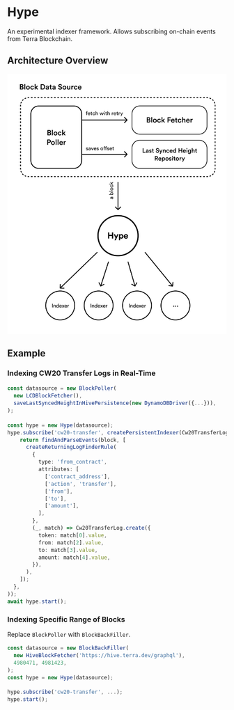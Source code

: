 Hype
======

An experimental indexer framework. Allows subscribing on-chain events from Terra Blockchain.

## Architecture Overview

![Hype Diagram](./docs/Hype-Diagram.png)

## Example

### Indexing CW20 Transfer Logs in Real-Time

```ts
const datasource = new BlockPoller(
  new LCDBlockFetcher(),
  saveLastSyncedHeightInHivePersistence(new DynamoDBDriver({...})),
);

const hype = new Hype(datasource);
hype.subscribe('cw20-transfer', createPersistentIndexer(Cw20TransferLog, async (block) => {
    return findAndParseEvents(block, [
      createReturningLogFinderRule(
        {
          type: 'from_contract',
          attributes: [
            ['contract_address'],
            ['action', 'transfer'],
            ['from'],
            ['to'],
            ['amount'],
          ],
        },
        (_, match) => Cw20TransferLog.create({
          token: match[0].value,
          from: match[2].value,
          to: match[3].value,
          amount: match[4].value,
        }),
      ),
    ]);
  },
));
await hype.start();
```

### Indexing Specific Range of Blocks

Replace `BlockPoller` with `BlockBackFiller`.

```ts
const datasource = new BlockBackFiller(
  new HiveBlockFetcher('https://hive.terra.dev/graphql'),
  4980471, 4981423,
);
const hype = new Hype(datasource);

hype.subscribe('cw20-transfer', ...);
hype.start();
```
